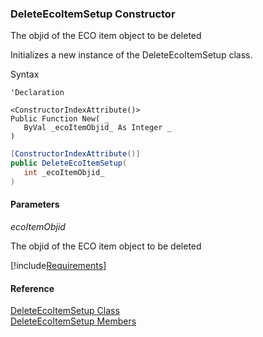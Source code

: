 ﻿### DeleteEcoItemSetup Constructor

The objid of the ECO item object to be deleted

Initializes a new instance of the DeleteEcoItemSetup class.

Syntax

```vbnet
'Declaration

<ConstructorIndexAttribute()>
Public Function New( _
   ByVal _ecoItemObjid_ As Integer _
)
```

```csharp
[ConstructorIndexAttribute()]
public DeleteEcoItemSetup( 
   int _ecoItemObjid_
)
```

#### Parameters

_ecoItemObjid_

The objid of the ECO item object to be deleted

[!include[Requirements](../partials/requirements.md)]

#### Reference

[DeleteEcoItemSetup Class](FChoice.Toolkits.Clarify~FChoice.Toolkits.Clarify.DepotRepair.DeleteEcoItemSetup.md)  
[DeleteEcoItemSetup Members](FChoice.Toolkits.Clarify~FChoice.Toolkits.Clarify.DepotRepair.DeleteEcoItemSetup_members.md)